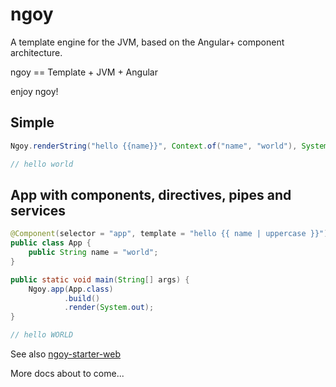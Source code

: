 # ngoy

A template engine for the JVM, based on the Angular+ component architecture.

ngoy == Template + JVM + Angular

enjoy ngoy!

## Simple

```java
Ngoy.renderString("hello {{name}}", Context.of("name", "world"), System.out);

// hello world
```

## App with components, directives, pipes and services

```java
@Component(selector = "app", template = "hello {{ name | uppercase }}")
public class App {
    public String name = "world";
}

public static void main(String[] args) {
    Ngoy.app(App.class)
            .build()
            .render(System.out);
}

// hello WORLD
```

See also [ngoy-starter-web](https://github.com/krizzdewizz/ngoy-starter-web)

More docs about to come...
